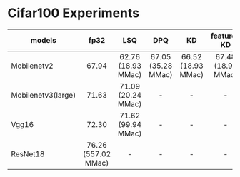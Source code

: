 # Cifar100 Experiments 

| models | fp32 | LSQ | DPQ | KD | feature-KD | DPQ(ADMM)
| - | :-: | :-: | :-: | :-: | :-: | :-: | 
| Mobilenetv2 | 67.94 | 62.76 <br> (18.93 MMac) | 67.05 <br> (35.28 MMac) | 66.52 <br> (18.93 MMac) | 67.48 <br> (18.93 MMac) | - | 
| Mobilenetv3(large) | 71.63 | 71.09 <br> (20.24 MMac) |  - | - | - | - | 
| Vgg16 | 72.30 | 71.62 <br> (99.94 MMac) | - | - | - | - |
| ResNet18 | 76.26 <br> (557.02 MMac) |  - | - | - | - | - |